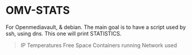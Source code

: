 <a href="https://zupimages.net/viewer.php?id=20/35/30g1.png"><img src="https://zupimages.net/up/20/35/30g1.png" alt="" /></a>

# OMV-STATS

For Openmediavault, & debian.
The main goal is to have a script used by ssh, using dns.
This one will print STATISTICS.

  > IP
  > Temperatures
  > Free Space
  > Containers running
  > Network used
  
